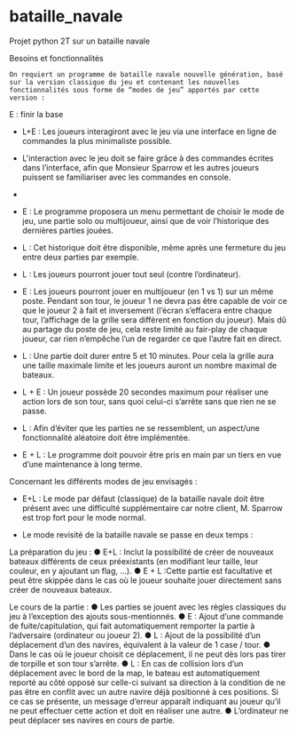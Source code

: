 # bataille_navale
Projet python 2T sur un bataille navale

Besoins et fonctionnalités

	On requiert un programme de bataille navale nouvelle génération, basé sur la version classique du jeu et contenant les nouvelles fonctionnalités sous forme de “modes de jeu” apportés par cette version :
 
E : finir la base


-	L+E : Les joueurs interagiront avec le jeu via une interface en ligne de commandes la plus minimaliste possible.

-	L'interaction avec le jeu doit se faire grâce à des commandes écrites dans l’interface, afin que Monsieur Sparrow et les autres joueurs puissent se familiariser avec les commandes en console.

-	
-	E : Le programme proposera un menu permettant de choisir le mode de jeu, une partie solo ou multijoueur, ainsi que de voir l’historique des dernières parties jouées. 
-	L : Cet historique doit être disponible, même après une fermeture du jeu entre deux parties par exemple.
-	L : Les joueurs pourront jouer tout seul (contre l’ordinateur).
-	E : Les joueurs pourront jouer en multijoueur (en 1 vs 1) sur un même poste. Pendant son tour, le joueur 1 ne devra pas être capable de voir ce que le joueur 2 à fait et inversement (l’écran s’effacera entre chaque tour, l’affichage de la grille sera différent en fonction du joueur). Mais dû au partage du poste de jeu, cela reste limité au fair-play de chaque joueur, car rien n’empêche l’un de regarder ce que l’autre fait en direct.
-	L : Une partie doit durer entre 5 et 10 minutes. Pour cela la grille aura une taille maximale limite et les joueurs auront un nombre maximal de bateaux.
-	L + E : Un joueur possède 20 secondes maximum pour réaliser une action lors de son tour, sans quoi celui-ci s’arrête sans que rien ne se passe.
-	L : Afin d’éviter que les parties ne se ressemblent, un aspect/une fonctionnalité aléatoire doit être implémentée.
-	E + L : Le programme doit pouvoir être pris en main par un tiers en vue d’une maintenance à long terme.

Concernant les différents modes de jeu envisagés :

-	E+L : Le mode par défaut (classique) de la bataille navale doit être présent avec une difficulté supplémentaire car notre client, M. Sparrow est trop fort pour le mode normal.
	
-	Le mode revisité de la bataille navale se passe en deux temps : 

La préparation du jeu :
●	E+L : Inclut la possibilité de créer de nouveaux bateaux différents de ceux préexistants (en modifiant leur taille, leur couleur, en y ajoutant un flag, …). 
●	E + L :Cette partie est facultative et peut être skippée dans le cas où le joueur souhaite jouer directement sans créer de nouveaux bateaux.
 
Le cours de la partie :
●	Les parties se jouent avec les règles classiques du jeu à l’exception des ajouts sous-mentionnés.
●	E : Ajout d’une commande de fuite/capitulation, qui fait automatiquement remporter la partie à l’adversaire (ordinateur ou joueur 2).
●	L : Ajout de la possibilité d’un déplacement d’un des navires, équivalent à la valeur de 1 case / tour.
●	Dans le cas où le joueur choisit ce déplacement, il ne peut dès lors pas tirer de torpille et son tour s’arrête.
●	L : En cas de collision lors d’un déplacement avec le bord de la map, le bateau est automatiquement reporté au côté opposé sur celle-ci suivant sa direction à la condition de ne pas être en conflit avec un autre navire déjà positionné à ces positions. Si ce cas se présente, un message d’erreur apparaît indiquant au joueur qu’il ne peut effectuer cette action et doit en réaliser une autre.
●	L’ordinateur ne peut déplacer ses navires en cours de partie.

 
